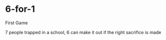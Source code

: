 # 6-for-1
First Game 

7 people trapped in a school, 6 can make it out if the right sacrifice is made
